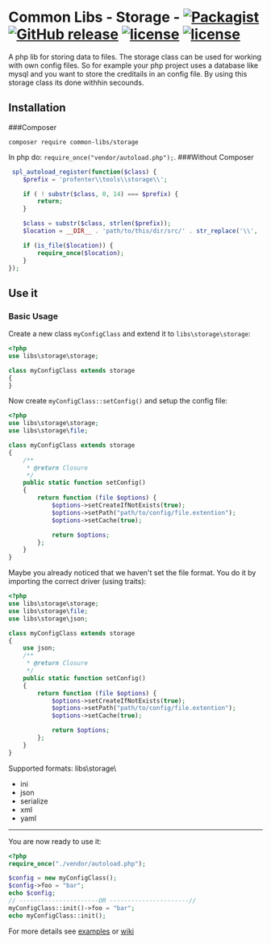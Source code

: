 # Common Libs - Storage -  [![Packagist](https://img.shields.io/packagist/dt/common-libs/storage.svg?maxAge=2592001&style=flat-square)](https://packagist.org/packages/common-libs/storage) [![GitHub release](https://img.shields.io/github/release/common-libs/storage.svg?maxAge=2592001&style=flat-square)](https://github.com/common-libs/storage) [![license](https://img.shields.io/github/license/common-libs/storage.svg?maxAge=2592000&style=flat-square)](https://github.com/common-libs/storage) [![license](https://img.shields.io/github/license/common-libs/storage.svg?maxAge=2592000&style=flat-square)](https://github.com/common-libs/storage/blob/master/License)

A php lib for storing data to files. The storage class can be used for working with own config files. So for example your php project uses a database like mysql and you want to store the creditails in an config file. By using this storage class its done withhin secounds.


## Installation

###Composer

`composer require common-libs/storage`

In php do: ```require_once("vendor/autoload.php");```.
###Without Composer

```php
 spl_autoload_register(function($class) {
    $prefix = 'profenter\\tools\\storage\\';

    if ( ! substr($class, 0, 14) === $prefix) {
        return;
    }

    $class = substr($class, strlen($prefix));
    $location = __DIR__ . 'path/to/this/dir/src/' . str_replace('\\', '/', $class) . '.php';

    if (is_file($location)) {
        require_once($location);
    }
});
```

## Use it


### Basic Usage

Create a new class `myConfigClass` and extend it to `libs\storage\storage`:
```php
<?php
use libs\storage\storage;

class myConfigClass extends storage
{
}
```
Now create `myConfigClass::setConfig()` and setup the config file:
```php
<?php
use libs\storage\storage;
use libs\storage\file;

class myConfigClass extends storage
{
	/**
	 * @return Closure
	 */
	public static function setConfig()
	{
		return function (file $options) {
			$options->setCreateIfNotExists(true);
			$options->setPath("path/to/config/file.extention");
			$options->setCache(true);

			return $options;
		};
	}
}
```
Maybe you already noticed that we haven't set the file format. You do it by importing the correct driver (using traits):
```php
<?php
use libs\storage\storage;
use libs\storage\file;
use libs\storage\json;

class myConfigClass extends storage
{
	use json;
	/**
	 * @return Closure
	 */
	public static function setConfig()
	{
		return function (file $options) {
			$options->setCreateIfNotExists(true);
			$options->setPath("path/to/config/file.extention");
			$options->setCache(true);

			return $options;
		};
	}
}
```
Supported formats: 
libs\storage\

 - ini
 - json
 - serialize
 - xml
 - yaml

----------

You are now ready to use it:
```php
<?php
require_once("./vendor/autoload.php");

$config = new myConfigClass();
$config->foo = "bar";
echo $config;
// ----------------------OR ----------------------//
myConfigClass::init()->foo = "bar";
echo myConfigClass::init();
```

For more details see [examples](https://github.com/common-libs/storage/blob/master/examples/storage) or [wiki](https://github.com/common-libs/storage/wiki/Storage:Overview)
